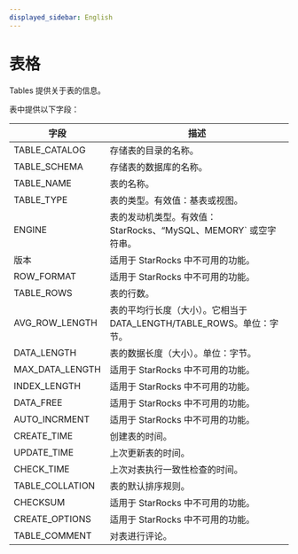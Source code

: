 ```yaml
---
displayed_sidebar: English
---
```


# 表格

Tables 提供关于表的信息。

表中提供以下字段：

|字段|描述|
|---|---|
|TABLE_CATALOG|存储表的目录的名称。|
|TABLE_SCHEMA|存储表的数据库的名称。|
|TABLE_NAME|表的名称。|
|TABLE_TYPE|表的类型。有效值：基表或视图。|
|ENGINE|表的发动机类型。有效值：StarRocks、“MySQL、MEMORY` 或空字符串。|
|版本|适用于 StarRocks 中不可用的功能。|
|ROW_FORMAT|适用于 StarRocks 中不可用的功能。|
|TABLE_ROWS|表的行数。|
|AVG_ROW_LENGTH|表的平均行长度（大小）。它相当于 DATA_LENGTH/TABLE_ROWS。单位：字节。|
|DATA_LENGTH|表的数据长度（大小）。单位：字节。|
|MAX_DATA_LENGTH|适用于 StarRocks 中不可用的功能。|
|INDEX_LENGTH|适用于 StarRocks 中不可用的功能。|
|DATA_FREE|适用于 StarRocks 中不可用的功能。|
|AUTO_INCRMENT|适用于 StarRocks 中不可用的功能。|
|CREATE_TIME|创建表的时间。|
|UPDATE_TIME|上次更新表的时间。|
|CHECK_TIME|上次对表执行一致性检查的时间。|
|TABLE_COLLATION|表的默认排序规则。|
|CHECKSUM|适用于 StarRocks 中不可用的功能。|
|CREATE_OPTIONS|适用于 StarRocks 中不可用的功能。|
|TABLE_COMMENT|对表进行评论。|
